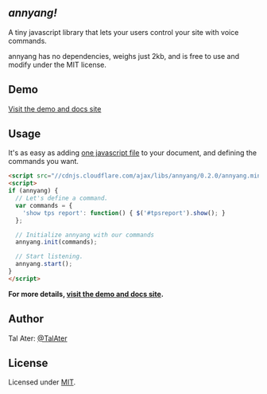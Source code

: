 *annyang!*
-----------------------------------------------

A tiny javascript library that lets your users control your site with voice commands.

annyang has no dependencies, weighs just 2kb, and is free to use and modify under the MIT license.

Demo
----
[Visit the demo and docs site](https://www.talater.com/annyang)

Usage
-----
It's as easy as adding [one javascript file](//cdnjs.cloudflare.com/ajax/libs/annyang/0.2.0/annyang.min.js) to your document, and defining the commands you want.
````html
<script src="//cdnjs.cloudflare.com/ajax/libs/annyang/0.2.0/annyang.min.js"></script>
<script>
if (annyang) {
  // Let's define a command.
  var commands = {
    'show tps report': function() { $('#tpsreport').show(); }
  };

  // Initialize annyang with our commands
  annyang.init(commands);

  // Start listening.
  annyang.start();
}
</script>
````

**For more details, [visit the demo and docs site](https://www.talater.com/annyang).**

Author
------
Tal Ater: [@TalAter](https://twitter.com/TalAter)

License
-------
Licensed under [MIT](https://github.com/TalAter/annyang/blob/master/LICENSE).
